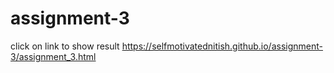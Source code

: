 # assignment-3
click on link to show result
https://selfmotivatednitish.github.io/assignment-3/assignment_3.html
